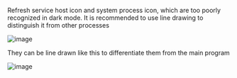 

Refresh service host icon and system process icon, which are too poorly recognized in dark mode. It is recommended to use line drawing to distinguish it from other processes

![image](https://github.com/MicaUI/Windows-Feedback/assets/6630660/1d6d5521-52fd-409a-8746-8a7eff88a5ed)


They can be line drawn like this to differentiate them from the main program

![image](https://github.com/MicaUI/Windows-Feedback/assets/6630660/d9de41f5-09d1-4ab6-b7e0-67acb7eedc55)
